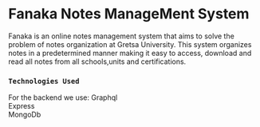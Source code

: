 # Fanaka Notes ManageMent System

Fanaka is an online notes management system that aims to solve the problem of notes organization at Gretsa University. This system organizes notes in a predetermined manner making it easy to access, download and read all notes from all schools,units and certifications.

### `Technologies Used`

For the backend we use:
Graphql\
Express\
MongoDb
